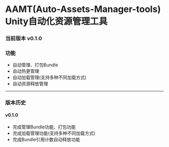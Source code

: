 # AAMT(Auto-Assets-Manager-tools) Unity自动化资源管理工具

### 当前版本 v0.1.0

### 功能
- 自动管理、打包Bundle
- 自动热更管理
- 自动加载管理(支持多种不同加载方式)
- 自动资源释放管理

-----------------------------------------
### 版本历史

#### v0.1.0
- 完成管理Bundle功能、打包功能
- 完成加载管理功能(支持多种不同加载方式)
- 完成Bundle引用计数自动释放功能